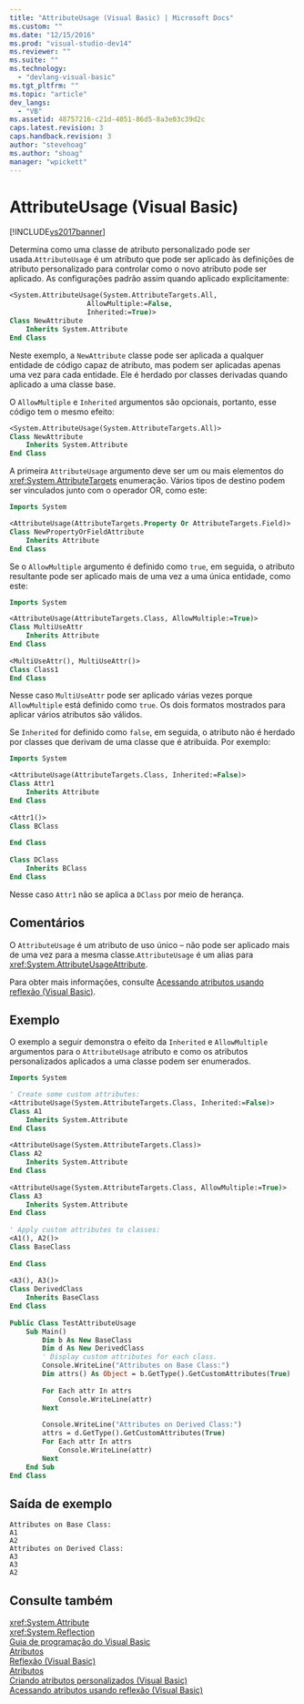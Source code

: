 ```yaml
---
title: "AttributeUsage (Visual Basic) | Microsoft Docs"
ms.custom: ""
ms.date: "12/15/2016"
ms.prod: "visual-studio-dev14"
ms.reviewer: ""
ms.suite: ""
ms.technology: 
  - "devlang-visual-basic"
ms.tgt_pltfrm: ""
ms.topic: "article"
dev_langs: 
  - "VB"
ms.assetid: 48757216-c21d-4051-86d5-8a3e03c39d2c
caps.latest.revision: 3
caps.handback.revision: 3
author: "stevehoag"
ms.author: "shoag"
manager: "wpickett"
---
```

# AttributeUsage (Visual Basic)
[!INCLUDE[vs2017banner](../../../../csharp/includes/vs2017banner.md)]

Determina como uma classe de atributo personalizado pode ser usada.`AttributeUsage` é um atributo que pode ser aplicado às definições de atributo personalizado para controlar como o novo atributo pode ser aplicado. As configurações padrão assim quando aplicado explicitamente:  
  
```vb  
<System.AttributeUsage(System.AttributeTargets.All,   
                   AllowMultiple:=False,   
                   Inherited:=True)>   
Class NewAttribute  
    Inherits System.Attribute  
End Class  
```  
  
 Neste exemplo, a `NewAttribute` classe pode ser aplicada a qualquer entidade de código capaz de atributo, mas podem ser aplicadas apenas uma vez para cada entidade. Ele é herdado por classes derivadas quando aplicado a uma classe base.  
  
 O `AllowMultiple` e `Inherited` argumentos são opcionais, portanto, esse código tem o mesmo efeito:  
  
```vb  
<System.AttributeUsage(System.AttributeTargets.All)>   
Class NewAttribute  
    Inherits System.Attribute  
End Class  
```  
  
 A primeira `AttributeUsage` argumento deve ser um ou mais elementos do <xref:System.AttributeTargets> enumeração. Vários tipos de destino podem ser vinculados junto com o operador OR, como este:  
  
```vb  
Imports System  
```  
  
```vb  
<AttributeUsage(AttributeTargets.Property Or AttributeTargets.Field)>   
Class NewPropertyOrFieldAttribute  
    Inherits Attribute  
End Class  
```  
  
 Se o `AllowMultiple` argumento é definido como `true`, em seguida, o atributo resultante pode ser aplicado mais de uma vez a uma única entidade, como este:  
  
```vb  
Imports System  
```  
  
```vb  
<AttributeUsage(AttributeTargets.Class, AllowMultiple:=True)>   
Class MultiUseAttr  
    Inherits Attribute  
End Class  
  
<MultiUseAttr(), MultiUseAttr()>   
Class Class1  
End Class  
```  
  
 Nesse caso `MultiUseAttr` pode ser aplicado várias vezes porque `AllowMultiple` está definido como `true`. Os dois formatos mostrados para aplicar vários atributos são válidos.  
  
 Se `Inherited` for definido como `false`, em seguida, o atributo não é herdado por classes que derivam de uma classe que é atribuída. Por exemplo:  
  
```vb  
Imports System  
```  
  
```vb  
<AttributeUsage(AttributeTargets.Class, Inherited:=False)>   
Class Attr1  
    Inherits Attribute  
End Class  
  
<Attr1()>   
Class BClass  
  
End Class    
  
Class DClass  
    Inherits BClass  
End Class  
```  
  
 Nesse caso `Attr1` não se aplica a `DClass` por meio de herança.  
  
## Comentários  
 O `AttributeUsage` é um atributo de uso único – não pode ser aplicado mais de uma vez para a mesma classe.`AttributeUsage` é um alias para <xref:System.AttributeUsageAttribute>.  
  
 Para obter mais informações, consulte [Acessando atributos usando reflexão \(Visual Basic\)](../../../../visual-basic/programming-guide/concepts/attributes/accessing-attributes-by-using-reflection.md).  
  
## Exemplo  
 O exemplo a seguir demonstra o efeito da `Inherited` e `AllowMultiple` argumentos para o `AttributeUsage` atributo e como os atributos personalizados aplicados a uma classe podem ser enumerados.  
  
```vb  
Imports System  
```  
  
```vb  
' Create some custom attributes:  
<AttributeUsage(System.AttributeTargets.Class, Inherited:=False)>   
Class A1  
    Inherits System.Attribute  
End Class  
  
<AttributeUsage(System.AttributeTargets.Class)>   
Class A2  
    Inherits System.Attribute  
End Class      
  
<AttributeUsage(System.AttributeTargets.Class, AllowMultiple:=True)>   
Class A3  
    Inherits System.Attribute  
End Class  
  
' Apply custom attributes to classes:  
<A1(), A2()>   
Class BaseClass  
  
End Class  
  
<A3(), A3()>   
Class DerivedClass  
    Inherits BaseClass  
End Class  
  
Public Class TestAttributeUsage  
    Sub Main()  
        Dim b As New BaseClass  
        Dim d As New DerivedClass  
        ' Display custom attributes for each class.  
        Console.WriteLine("Attributes on Base Class:")  
        Dim attrs() As Object = b.GetType().GetCustomAttributes(True)  
  
        For Each attr In attrs  
            Console.WriteLine(attr)  
        Next  
  
        Console.WriteLine("Attributes on Derived Class:")  
        attrs = d.GetType().GetCustomAttributes(True)  
        For Each attr In attrs  
            Console.WriteLine(attr)  
        Next              
    End Sub  
End Class  
```  
  
## Saída de exemplo  
  
```  
Attributes on Base Class:  
A1  
A2  
Attributes on Derived Class:  
A3  
A3  
A2  
```  
  
## Consulte também  
 <xref:System.Attribute>   
 <xref:System.Reflection>   
 [Guia de programação do Visual Basic](../../../../visual-basic/programming-guide/index.md)   
 [Atributos](../Topic/Extending%20Metadata%20Using%20Attributes.md)   
 [Reflexão \(Visual Basic\)](../../../../visual-basic/programming-guide/concepts/reflection.md)   
 [Atributos](../../../../visual-basic/language-reference/attributes.md)   
 [Criando atributos personalizados \(Visual Basic\)](../../../../visual-basic/programming-guide/concepts/attributes/creating-custom-attributes.md)   
 [Acessando atributos usando reflexão \(Visual Basic\)](../../../../visual-basic/programming-guide/concepts/attributes/accessing-attributes-by-using-reflection.md)
